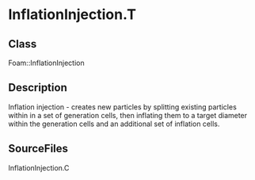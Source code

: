 # InflationInjection.T 
## Class
Foam::InflationInjection

## Description
Inflation injection - creates new particles by splitting existing
particles within in a set of generation cells, then inflating them
to a target diameter within the generation cells and an additional
set of inflation cells.

## SourceFiles
InflationInjection.C

